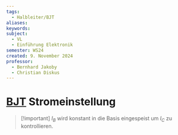 ```yaml
---
tags:
  - Halbleiter/BJT
aliases: 
keywords: 
subject:
  - VL
  - Einführung Elektronik
semester: WS24
created: 9. November 2024
professor:
  - Bernhard Jakoby
  - Christian Diskus
---
```

 

# [BJT](Bipolartransistor.md) Stromeinstellung

> [!important] $I_{B}$ wird konstant in die Basis eingespeist um $I_{C}$ zu kontrollieren.

